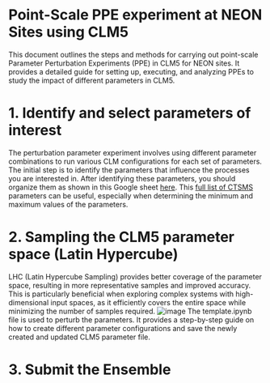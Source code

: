 # Point-Scale PPE experiment at NEON Sites using CLM5
This document outlines the steps and methods for carrying out point-scale Parameter Perturbation Experiments (PPE) in CLM5 for NEON sites. It provides a detailed guide for setting up, executing, and analyzing PPEs to study the impact of different parameters in CLM5.

# 1. Identify and select parameters of interest
The perturbation parameter experiment involves using different parameter combinations to run various CLM configurations for each set of parameters. The initial step is to identify the parameters that influence the processes you are interested in. After identifying these parameters, you should organize them as shown in this Google sheet [here](https://docs.google.com/spreadsheets/d/1O6ybBLWzTCEbNqFtjetX9FRFfm0T-jsU4R4pTuofPyU/edit?gid=0#gid=0). This [full list of CTSMS](https://docs.google.com/spreadsheets/d/1OtkaO_uAmafWKR9kgtRC2Ge6d6fkhymngSpben5SJ_Q/edit?gid=340121780#gid=340121780) parameters can be useful, especially when determining the minimum and maximum values of the parameters.

# 2. Sampling the CLM5 parameter space (Latin Hypercube)
LHC (Latin Hypercube Sampling) provides better coverage of the parameter space, resulting in more representative samples and improved accuracy. This is particularly beneficial when exploring complex systems with high-dimensional input spaces, as it efficiently covers the entire space while minimizing the number of samples required.
![image](https://github.com/user-attachments/assets/f726d622-9a0f-4b17-bb62-c1de9c598360)
The template.ipynb file is used to perturb the parameters. It provides a step-by-step guide on how to create different parameter configurations and save the newly created and updated CLM5 parameter file.

# 3. Submit the Ensemble
